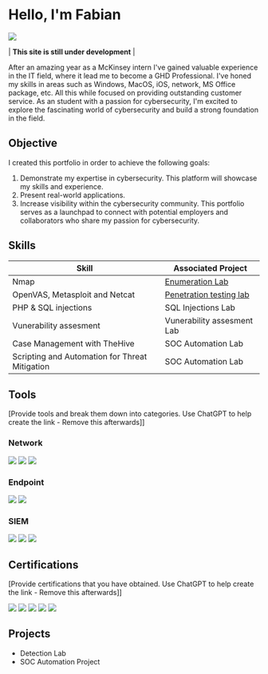 # Hello, I'm Fabian
<a href="https://www.linkedin.com/in/fabi%C3%A1n-robles-ram%C3%ADrez-344175234/"><img src="https://img.shields.io/badge/-LinkedIn-0072b1?&style=for-the-badge&logo=linkedin&logoColor=white" /></a>

| **This site is still under development** |

After an amazing year as a McKinsey intern I've gained valuable experience in the IT field, where it lead me to become a GHD Professional.
I've honed my skills in areas such as Windows, MacOS, iOS, network, MS Office package, etc. All this while focused on providing outstanding customer service.
As an student with a passion for cybersecurity, I'm excited to explore the fascinating world of cybersecurity and build a strong foundation in the field.

## Objective
I created this portfolio in order to achieve the following goals:

1. Demonstrate my expertise in cybersecurity. This platform will showcase my skills and experience.
2. Present real-world applications.
3. Increase visibility within the cybersecurity community. This portfolio serves as a launchpad to connect with potential employers and collaborators who share my passion for cybersecurity.

## Skills

| Skill                                         | Associated Project         |
|-----------------------------------------------|----------------------------|
| Nmap          | <a href="https://drive.google.com/file/d/1u3aJAGHSo4vonzdeFSxv5tMuMr34P03E/view?usp=sharing">Enumeration Lab</a>|
| OpenVAS, Metasploit and Netcat | <a href="https://github.com/Fabian-R/Pentesting-Lab">Penetration testing lab</a>|
| PHP & SQL injections         | SQL Injections Lab|
| Vunerability assesment      | Vunerability assesment Lab|
| Case Management with TheHive                  | SOC Automation Lab|
| Scripting and Automation for Threat Mitigation | SOC Automation Lab|

## Tools
[Provide tools and break them down into categories. Use ChatGPT to help create the link - Remove this afterwards]]

### Network
<div>
    <img src="https://img.shields.io/badge/-Wireshark-1679A7?&style=for-the-badge&logo=Wireshark&logoColor=white" />
    <img src="https://img.shields.io/badge/-Suricata-EF3B2D?&style=for-the-badge&logo=Suricata&logoColor=white" />
    <img src="https://img.shields.io/badge/-Zeek-777BB4?&style=for-the-badge&logo=Zeek&logoColor=white" />
</div>

### Endpoint
<div>
    <img src="https://img.shields.io/badge/-Microsoft_Defender_for_Endpoint-00A4EF?&style=for-the-badge&logo=Microsoft&logoColor=white" />
    <img src="https://img.shields.io/badge/-Velociraptor-4B275F?&style=for-the-badge&logo=Velociraptor&logoColor=white" />
</div>

### SIEM
<div>
    <img src="https://img.shields.io/badge/-Microsoft_Sentinel-0078D4?&style=for-the-badge&logo=Microsoft&logoColor=white" />
    <img src="https://img.shields.io/badge/-Splunk-000000?&style=for-the-badge&logo=Splunk&logoColor=white" />
    <img src="https://img.shields.io/badge/-Elastic-005571?&style=for-the-badge&logo=Elastic&logoColor=white" />
</div>

## Certifications
[Provide certifications that you have obtained. Use ChatGPT to help create the link - Remove this afterwards]]
<div>
<img src="https://img.shields.io/badge/-Security%2B-FF0000?&style=for-the-badge&logo=CompTIA&logoColor=white" />
<img src="https://img.shields.io/badge/-Network%2B-007ACC?&style=for-the-badge&logo=CompTIA&logoColor=white" />
<img src="https://img.shields.io/badge/-A%2B-4D4D4D?&style=for-the-badge&logo=CompTIA&logoColor=white" />
<img src="https://img.shields.io/badge/-CDSA-006400?&style=for-the-badge&logoColor=white" />
<img src="https://img.shields.io/badge/-CCD-000080?&style=for-the-badge&logoColor=white" />
</div>

## Projects
- Detection Lab
- SOC Automation Project
